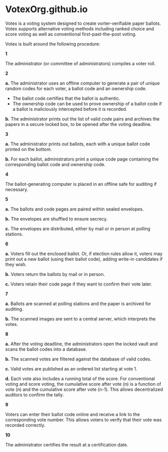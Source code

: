 # VotexOrg.github.io

Votex is a voting system designed to create vorter-verifiable paper ballots. Votex supports alternative voting methods including ranked choice and score voting as well as conventional first-past-the-post voting.

Votex is built around the following procedure:

**1**

The administrator (or committee of administrators) compiles a voter roll.


**2**

**a.** The administrator uses an offline computer to generate a pair of unique random codes for each voter, a ballot code and an ownership code.
* The ballot code certifies that the ballot is authentic.
* The ownership code can be used to prove ownership of a ballot code if a ballot is maliciously intercepted before it is recorded.

**b.** The administrator prints out the list of valid code pairs and archives the papers in a secure locked box, to be opened after the voting deadline.


**3**

**a.** The administrator prints out ballots, each with a unique ballot code printed on the bottom.

**b.** For each ballot, administrators print a unique code page containing the corresponding ballot code and ownership code.


**4**

The ballot-generating computer is placed in an offline safe for auditing if necessary.


**5**

**a.** The ballots and code pages are paired within sealed envelopes.

**b.** The envelopes are shuffled to ensure secrecy.

**c.** The envelopes are distributed, either by mail or in person at polling stations.

**6**

**a.** Voters fill out the enclosed ballot. Or, if election rules allow it, voters may print out a new ballot (using their ballot code), adding write-in candidates if they wish.

**b.** Voters return the ballots by mail or in person.

**c.** Voters retain their code page if they want to confirm their vote later.


**7**

**a.** Ballots are scanned at polling stations and the paper is archived for auditing.

**b.** The scanned images are sent to a central server, which interprets the votes.


**8**

**a.** After the voting deadline, the administrators open the locked vault and scans the ballot codes into a database.

**b.** The scanned votes are filtered against the database of valid codes.

**c.** Valid votes are published as an ordered list starting at vote 1.  

**d.** Each vote also includes a running total of the score. For conventional voting and score voting, the cumulative score after vote (n) is a function of vote (n) and the cumulative score after vote (n-1). This allows decentralized auditors to confirm the tally.


**9**

Voters can enter their ballot code online and receive a link to the corresponding vote number. This allows voters to verify that their vote was recorded correctly.


**10**

The administrator certifies the result at a certification date.
